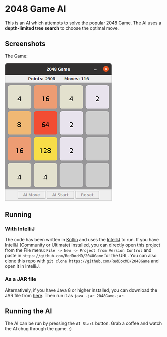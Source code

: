 # 2048 Game AI
This is an AI which attempts to solve the popular 2048 Game. 
The AI uses a **depth-limited tree search** to choose the optimal move.
## Screenshots
The Game:

![The Game](assets/2048game.png)

## Running
### With IntelliJ
The code has been written in [Kotlin](https://kotlinlang.org) and uses the [IntelliJ](https://www.jetbrains.com/idea/) to run.
If you have IntelliJ (Community or Ultimate) installed, you can directly
open this project from the File menu: `File -> New -> Project from Version Control` and paste in `https://github.com/RedDocMD/2048Game` for the URL.
You can also clone this repo with `git clone https://github.com/RedDocMD/2048Game` and open it in IntelliJ.

### As a JAR file
Alternatively, if you have Java 8 or higher installed, you can download the JAR file from [here](https://github.com/RedDocMD/2048Game/releases/tag/1.0).
Then run it as `java -jar 2048Game.jar`.

## Running the AI
The AI can be run by pressing the `AI Start` button. Grab a coffee and watch the AI chug through the game. :)